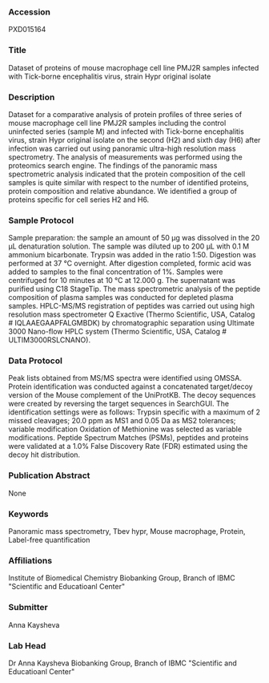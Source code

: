 ### Accession
PXD015164

### Title
Dataset of proteins of mouse macrophage cell line PMJ2R samples infected with Tick-borne encephalitis virus, strain Hypr original isolate

### Description
Dataset for a comparative analysis of protein profiles of three series of mouse macrophage cell line PMJ2R samples including the control uninfected series (sample M) and infected with Tick-borne encephalitis virus, strain Hypr original isolate on the second (H2) and sixth day (H6) after infection was carried out using panoramic ultra-high resolution mass spectrometry. The analysis of measurements was performed using the proteomics search engine. The findings of the panoramic mass spectrometric analysis indicated that the protein composition of the cell samples is quite similar with respect to the number of identified proteins, protein composition and relative abundance. We identified a group of proteins specific for cell series H2 and H6.

### Sample Protocol
Sample preparation: the sample an amount of 50 µg was dissolved in the 20 µL denaturation solution. The sample was diluted up to 200 µL with 0.1 M ammonium bicarbonate. Trypsin was added in the ratio 1:50. Digestion was performed at 37 °C overnight. After digestion completed, formic acid was added to samples to the final concentration of 1%. Samples were centrifuged for 10 minutes at 10 °C at 12.000 g. The supernatant was purified using C18 StageTip. The mass spectrometric analysis of the peptide composition of plasma samples was conducted for depleted plasma samples. HPLC-MS/MS registration of peptides was carried out using high resolution mass spectrometer Q Exactive (Thermo Scientific, USA, Catalog # IQLAAEGAAPFALGMBDK) by chromatographic separation using Ultimate 3000 Nano-flow HPLC system (Thermo Scientific, USA, Catalog # ULTIM3000RSLCNANO).

### Data Protocol
Peak lists obtained from MS/MS spectra were identified using OMSSA. Protein identification was conducted against a concatenated target/decoy version of the Mouse complement of the UniProtKB. The decoy sequences were created by reversing the target sequences in SearchGUI. The identification settings were as follows: Trypsin specific with a maximum of 2 missed cleavages; 20.0 ppm as MS1 and 0.05 Da as MS2 tolerances; variable modification Oxidation of Methionine was selected as variable modifications. Peptide Spectrum Matches (PSMs), peptides and proteins were validated at a 1.0% False Discovery Rate (FDR) estimated using the decoy hit distribution.

### Publication Abstract
None

### Keywords
Panoramic mass spectrometry, Tbev hypr, Mouse macrophage, Protein, Label-free quantification

### Affiliations
Institute of Biomedical Chemistry
Biobanking Group, Branch of IBMC "Scientific and Educatioanl Center"

### Submitter
Anna Kaysheva

### Lab Head
Dr Anna Kaysheva
Biobanking Group, Branch of IBMC "Scientific and Educatioanl Center"


